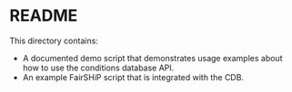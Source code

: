 # README

This directory contains:
* A documented demo script that demonstrates usage examples about how to use
the conditions database API.
* An example FairSHiP script that is integrated with the CDB.
